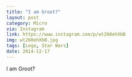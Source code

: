 ```yaml
---
title: "I am Groot?"
layout: post
category: Micro
via: Instagram
link: https://www.instagram.com/p/wt260ehXbB
img: wt260ehXbB.jpg
tags: [Lego, Star Wars]
date: 2014-12-17
---
```

I am Groot?